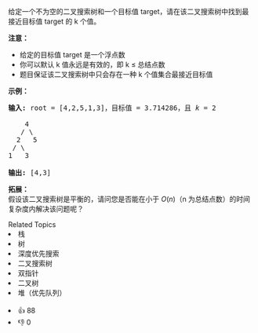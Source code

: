 <p>给定一个不为空的二叉搜索树和一个目标值 target，请在该二叉搜索树中找到最接近目标值 target 的 k 个值。</p>

<p><strong>注意：</strong></p>

<ul>
	<li>给定的目标值 target 是一个浮点数</li>
	<li>你可以默认 k 值永远是有效的，即 k &le; 总结点数</li>
	<li>题目保证该二叉搜索树中只会存在一种&nbsp;k 个值集合最接近目标值</li>
</ul>

<p><strong>示例：</strong></p>

<pre><strong>输入:</strong> root = [4,2,5,1,3]，目标值 = 3.714286，且 <em>k</em> = 2

    4
   / \
  2   5
 / \
1   3

<strong>输出:</strong> [4,3]</pre>

<p><strong>拓展：</strong><br>
假设该二叉搜索树是平衡的，请问您是否能在小于&nbsp;<em>O</em>(<em>n</em>)（n 为总结点数）的时间复杂度内解决该问题呢？</p>
<div><div>Related Topics</div><div><li>栈</li><li>树</li><li>深度优先搜索</li><li>二叉搜索树</li><li>双指针</li><li>二叉树</li><li>堆（优先队列）</li></div></div><br><div><li>👍 88</li><li>👎 0</li></div>